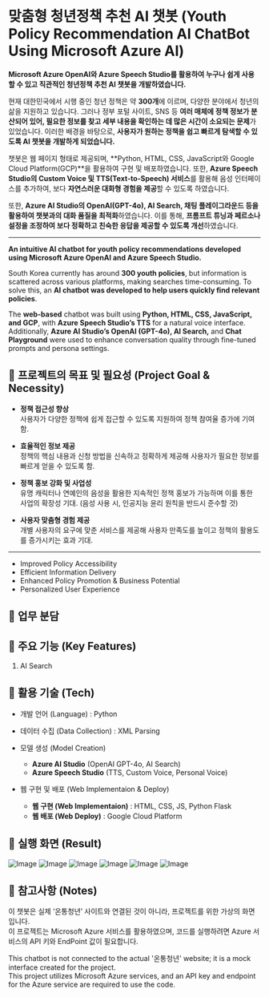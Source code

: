 # 맞춤형 청년정책 추천 AI 챗봇  (Youth Policy Recommendation AI ChatBot Using Microsoft Azure AI)

**Microsoft Azure OpenAI와 Azure Speech Studio를 활용하여 누구나 쉽게 사용할 수 있고 직관적인 청년정책 추천 AI 챗봇을 개발하였습니다.**

현재 대한민국에서 시행 중인 청년 정책은 약 **300개**에 이르며, 다양한 분야에서 청년의 삶을 지원하고 있습니다. 그러나 정부 포털 사이트, SNS 등 **여러 매체에 정책 정보가 분산되어 있어, 필요한 정보를 찾고 세부 내용을 확인하는 데 많은 시간이 소요되는 문제**가 있었습니다. 이러한 배경을 바탕으로, **사용자가 원하는 정책을 쉽고 빠르게 탐색할 수 있도록 AI 챗봇을 개발하게 되었습니다.**

챗봇은 웹 페이지 형태로 제공되며, **Python, HTML, CSS, JavaScript와 Google Cloud Platform(GCP)**을 활용하여 구현 및 배포하였습니다. 또한, **Azure Speech Studio의 Custom Voice 및 TTS(Text-to-Speech) 서비스**를 활용해 음성 인터페이스를 추가하여, 보다 **자연스러운 대화형 경험을 제공**할 수 있도록 하였습니다.

또한, **Azure AI Studio의 OpenAI(GPT-4o), AI Search, 채팅 플레이그라운드 등을 활용하여 챗봇과의 대화 품질을 최적화**하였습니다. 이를 통해, **프롬프트 튜닝과 페르소나 설정을 조정하여 보다 정확하고 친숙한 응답을 제공할 수 있도록 개선**하였습니다.    


----



**An intuitive AI chatbot for youth policy recommendations developed using Microsoft Azure OpenAI and Azure Speech Studio.**  

South Korea currently has around **300 youth policies**, but information is scattered across various platforms, making searches time-consuming. To solve this, an **AI chatbot was developed to help users quickly find relevant policies**.  

The **web-based** chatbot was built using **Python, HTML, CSS, JavaScript, and GCP**, with **Azure Speech Studio’s TTS** for a natural voice interface. Additionally, **Azure AI Studio’s OpenAI (GPT-4o), AI Search,** and **Chat Playground** were used to enhance conversation quality through fine-tuned prompts and persona settings.  




## :pushpin: 프로젝트의 목표 및 필요성 (Project Goal & Necessity)
* **정책 접근성 향상**  
사용자가 다양한 정책에 쉽게 접근할 수 있도록 지원하여 정책 참여율 증가에 기여함.  

* **효율적인 정보 제공**  
정책의 핵심 내용과 신청 방법을 신속하고 정확하게 제공해 사용자가 필요한 정보를 빠르게 얻을 수 있도록 함.   

* **정책 홍보 강화 및 사업성**   
유명 캐릭터나 연예인의 음성을 활용한 지속적인 정책 홍보가 가능하며 이를 통한 사업의 확장성 기대. (음성 사용 시, 인공지능 윤리 원칙을 반드시 준수할 것)  

* **사용자 맞춤형 경험 제공**  
개별 사용자의 요구에 맞춘 서비스를 제공해 사용자 만족도를 높이고 정책의 활용도를 증가시키는 효과 기대.

---

* Improved Policy Accessibility  
* Efficient Information Delivery  
* Enhanced Policy Promotion & Business Potential    
* Personalized User Experience    



## :pushpin: 업무 분담 





## :pushpin: 주요 기능 (Key Features)
1. AI Search 








## :pushpin: 활용 기술 (Tech)
* 개발 언어 (Language) : Python  
* 데이터 수집 (Data Collection) : XML Parsing  

* 모델 생성 (Model Creation)    
   * **Azure AI Studio** (OpenAI GPT-4o, AI Search)   
   * **Azure Speech Studio** (TTS, Custom Voice, Personal Voice)   

* 웹 구현 및 배포 (Web Implementaion & Deploy)  
   * **웹 구현 (Web Implementaion)** : HTML, CSS, JS, Python Flask  
   * **웹 배포 (Web Deploy)** : Google Cloud Platform  


## :pushpin: 실행 화면 (Result)
![Image](https://github.com/user-attachments/assets/cc05b1cb-3c08-4cab-ac54-764ac6b59df5)
![Image](https://github.com/user-attachments/assets/d348d7ff-c663-48c4-9d45-3a481ecab202)
![Image](https://github.com/user-attachments/assets/f18a6f3a-a583-4a0e-8b0b-2564c40ff3dc)
![Image](https://github.com/user-attachments/assets/c40e5500-ce39-4baf-8590-60150424e9d2)
![Image](https://github.com/user-attachments/assets/caaaf82f-0a24-43bd-b73c-f222dcb18cb2)
![Image](https://github.com/user-attachments/assets/7c5c0927-f76e-4957-bbd6-ff11bae8257d)

## :pushpin: 참고사항 (Notes)
  이 챗봇은 실제 ‘온통청년’ 사이트와 연결된 것이 아니라, 프로젝트를 위한 가상의 화면입니다.  
  이 프로젝트는 Microsoft Azure 서비스를 활용하였으며, 코드를 실행하려면 Azure 서비스의 API 키와 EndPoint 값이 필요합니다.
  
  This chatbot is not connected to the actual '온통청년' website; it is a mock interface created for the project.  
  This project utilizes Microsoft Azure services, and an API key and endpoint for the Azure service are required to use the code.
